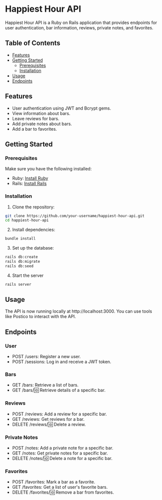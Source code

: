 # Happiest Hour API

Happiest Hour API is a Ruby on Rails application that provides endpoints for user authentication, bar information, reviews, private notes, and favorites.

## Table of Contents

- [Features](#features)
- [Getting Started](#getting-started)
  - [Prerequisites](#prerequisites)
  - [Installation](#installation)
- [Usage](#usage)
- [Endpoints](#endpoints)

## Features

- User authentication using JWT and Bcrypt gems.
- View information about bars.
- Leave reviews for bars.
- Add private notes about bars.
- Add a bar to favorites.

## Getting Started

### Prerequisites

Make sure you have the following installed:

- Ruby: [Install Ruby](https://www.ruby-lang.org/en/documentation/installation/)
- Rails: [Install Rails](https://guides.rubyonrails.org/getting_started.html#installing-rails)

### Installation

1. Clone the repository:

```bash
git clone https://github.com/your-username/happiest-hour-api.git
cd happiest-hour-api
```

2. Install dependencies:

```bash
bundle install
```

3. Set up the database:

```bash
rails db:create
rails db:migrate
rails db:seed
```

4. Start the server

```bash
rails server
````

## Usage
The API is now running locally at http://localhost:3000. You can use tools like Postico to interact with the API.

## Endpoints

### User

- POST /users: Register a new user.
- POST /sessions: Log in and receive a JWT token.
  
### Bars

- GET /bars: Retrieve a list of bars.
- GET /bars/:id: Retrieve details of a specific bar.
  
### Reviews

- POST /reviews: Add a review for a specific bar.
- GET /reviews: Get reviews for a bar.
- DELETE /reviews/:id: Delete a review.
  
### Private Notes

- POST /notes: Add a private note for a specific bar.
- GET /notes: Get private notes for a specific bar.
- DELETE /notes/:id: Delete a note for a specific bar.
  
### Favorites

- POST /favorites: Mark a bar as a favorite.
- GET /favorites: Get a list of user's favorite bars.
- DELETE /favorites/:id: Remove a bar from favorites.

